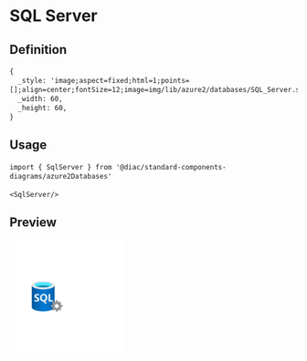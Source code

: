 # SQL Server

## Definition

```
{
  _style: 'image;aspect=fixed;html=1;points=[];align=center;fontSize=12;image=img/lib/azure2/databases/SQL_Server.svg;strokeColor=none;',
  _width: 60,
  _height: 60,
}
```

## Usage

```
import { SqlServer } from '@diac/standard-components-diagrams/azure2Databases'

<SqlServer/>
```

## Preview

<img src="./sql-server.png" width="200"/>
